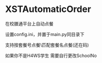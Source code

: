 # XSTAutomaticOrder
在校膳通平台上自动点餐

设置config.ini，并置于main.py同目录下

支持按套餐号点餐\匹配套餐名点餐(还在码)

如果你不是H4WS学生 需要自行更改SchoolNo

